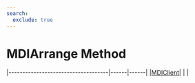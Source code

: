 ```yaml
---
search:
  exclude: true
---
```


<h1 class="heading"><span class="name">MDIArrange Method</span></h1>

|------------------------------------|------|------|
|[MDIClient](../objects/mdiclient.md)|&nbsp;|&nbsp;|
